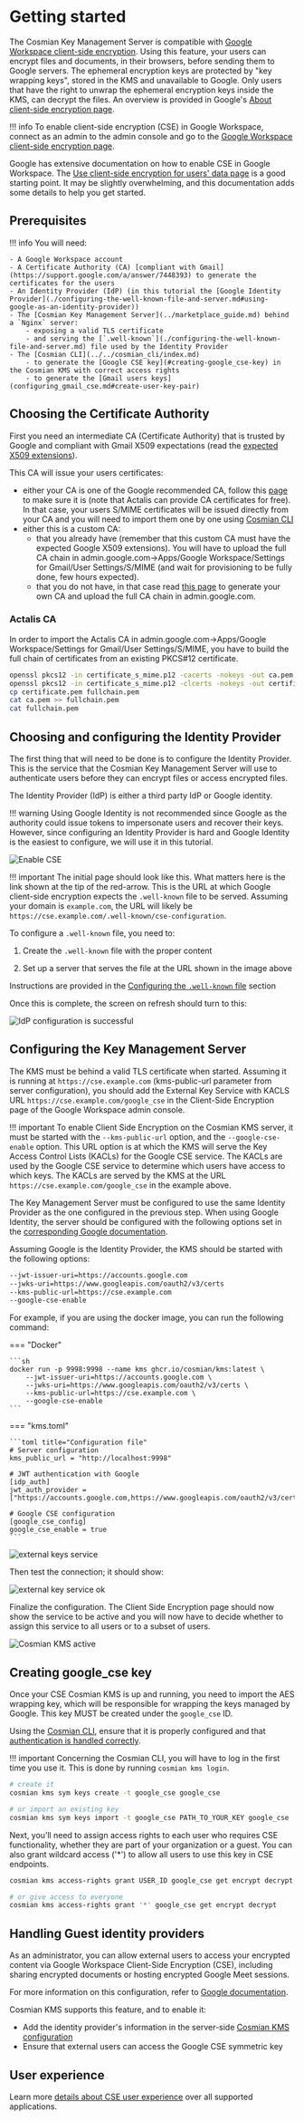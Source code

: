 # Getting started

The Cosmian Key Management Server is compatible with [Google Workspace client-side encryption](https://support.google.com/a/answer/14326936?fl=1&sjid=15335080317297331676-NA). Using this feature, your users can encrypt files and documents, in their browsers, before sending them to Google servers. The ephemeral encryption keys are protected by "key wrapping keys", stored in the KMS and unavailable to Google. Only users that have the right to unwrap the ephemeral encryption keys inside the KMS, can decrypt the files. An overview is provided in Google's [About client-side encryption page](https://support.google.com/a/answer/10741897?hl=en).

!!! info
    To enable client-side encryption (CSE) in Google Workspace, connect as an admin to the admin console and go to the [Google Workspace client-side encryption page](https://admin.google.com/ac/cse?hl=en).

Google has extensive documentation on how to enable CSE in Google Workspace. The [Use client-side encryption for users' data page](https://support.google.com/a/topic/10742486?hl=en) is a good starting point. It may be slightly overwhelming, and this documentation adds some details to help you get started.

## Prerequisites

!!! info
    You will need:

    - A Google Workspace account
    - A Certificate Authority (CA) [compliant with Gmail](https://support.google.com/a/answer/7448393) to generate the certificates for the users
    - An Identity Provider (IdP) (in this tutorial the [Google Identity Provider](./configuring-the-well-known-file-and-server.md#using-google-as-an-identity-provider))
    - The [Cosmian Key Management Server](../marketplace_guide.md) behind a `Nginx` server:
        - exposing a valid TLS certificate
        - and serving the [`.well-known`](./configuring-the-well-known-file-and-server.md) file used by the Identity Provider
    - The [Cosmian CLI](../../cosmian_cli/index.md)
        - to generate the [Google CSE key](#creating-google_cse-key) in the Cosmian KMS with correct access rights
        - to generate the [Gmail users keys](configuring_gmail_cse.md#create-user-key-pair)

## Choosing the Certificate Authority

First you need an intermediate CA (Certificate Authority) that is trusted by Google and compliant with Gmail X509 expectations
(read the [expected X509 extensions](https://support.google.com/a/answer/7300887#zippy=%2Croot-ca%2Cintermediate-ca-certificates-other-than-from-issuing-intermediate-ca%2Cintermediate-ca-certificate-that-issues-the-end-entity%2Cend-entity-certificate)).

This CA will issue your users certificates:

- either your CA is one of the Google recommended CA, follow this [page](https://support.google.com/a/answer/7448393) to make sure it is (note that Actalis can provide CA certificates for free).
In that case, your users S/MIME certificates will be issued directly from your CA and you will need to import them one by one using [Cosmian CLI](configuring_gmail_cse.md#create-user-key-pair)
- either this is a custom CA:
    - that you already have (remember that this custom CA must have the expected Google X509 extensions).
  You will have to upload the full CA chain in admin.google.com->Apps/Google Workspace/Settings for Gmail/User Settings/S/MIME (and wait for provisioning to be fully done, few hours expected).
    - that you do not have, in that case read [this page](../pki/smime.md#creating-an-smime-certificate-authority-with-a-root-and-intermediate-ca) to generate your own CA and upload the full CA chain in admin.google.com.

### Actalis CA

In order to import the Actalis CA in admin.google.com->Apps/Google Workspace/Settings for Gmail/User Settings/S/MIME, you have to build the full chain of certificates from an existing PKCS#12 certificate.

```sh
openssl pkcs12 -in certificate_s_mime.p12 -cacerts -nokeys -out ca.pem -passin pass:'YOUR_PASSWORD'
openssl pkcs12 -in certificate_s_mime.p12 -clcerts -nokeys -out certificate.pem -passin pass:'YOUR_PASSWORD'
cp certificate.pem fullchain.pem
cat ca.pem >> fullchain.pem
cat fullchain.pem
```

## Choosing and configuring the Identity Provider

The first thing that will need to be done is to configure the Identity Provider. This is the service that the Cosmian Key Management Server will use to authenticate users before they can encrypt files or access encrypted files.

The Identity Provider (IdP) is either a third party IdP or Google identity.

!!! warning
    Using Google Identity is not recommended since Google as the authority could issue tokens to impersonate users and recover their keys.
    However, since configuring an Identity Provider is hard and Google Identity is the easiest to configure, we will use it in this tutorial.

![Enable CSE](./images/url-of-well-known-file.png)

!!! important
    The initial page should look like this. What matters here is the link shown at the tip of the red-arrow.
    This is the URL at which Google client-side encryption expects the `.well-known` file to be served.
    Assuming your domain is `example.com`, the URL will likely be `https://cse.example.com/.well-known/cse-configuration`.

To configure a `.well-known` file, you need to:

1. Create the `.well-known` file with the proper content

2. Set up a server that serves the file at the URL shown in the image above

Instructions are provided in the [Configuring the `.well-known` file](./configuring-the-well-known-file-and-server.md) section

Once this is complete, the screen on refresh should turn to this:

![IdP configuration is successful](./images/idp-configuration-is-successful.png)

## Configuring the Key Management Server

The KMS must be behind a valid TLS certificate when started.
Assuming it is running at `https://cse.example.com` (kms-public-url parameter from server configuration), you should add the External Key Service with KACLS URL `https://cse.example.com/google_cse` in the Client-Side Encryption page of the Google Workspace admin console.

!!! important
    To enable Client Side Encryption on the Cosmian KMS server, it must be started with the `--kms-public-url` option, and the `--google-cse-enable` option.
    This URL option is at which the KMS will serve the Key Access Control Lists (KACLs) for the Google CSE service.
    The KACLs are used by the Google CSE service to determine which users have access to which keys.
    The KACLs are served by the KMS at the URL `https://cse.example.com/google_cse` in the example above.

The Key Management Server must be configured to use the same Identity Provider as the one configured in the previous step. When using Google Identity, the server should be configured with the following options set in the [corresponding Google documentation](https://developers.google.com/workspace/cse/guides/configure-service?hl=en).

Assuming Google is the Identity Provider, the KMS should be started with the following options:

```sh
--jwt-issuer-uri=https://accounts.google.com
--jwks-uri=https://www.googleapis.com/oauth2/v3/certs
--kms-public-url=https://cse.example.com
--google-cse-enable
```

For example, if you are using the docker image, you can run the following command:

=== "Docker"

    ```sh
    docker run -p 9998:9998 --name kms ghcr.io/cosmian/kms:latest \
        --jwt-issuer-uri=https://accounts.google.com \
        --jwks-uri=https://www.googleapis.com/oauth2/v3/certs \
        --kms-public-url=https://cse.example.com \
        --google-cse-enable
    ```

=== "kms.toml"

    ```toml title="Configuration file"
    # Server configuration
    kms_public_url = "http://localhost:9998"
    
    # JWT authentication with Google
    [idp_auth]
    jwt_auth_provider = ["https://accounts.google.com,https://www.googleapis.com/oauth2/v3/certs,"]
    
    # Google CSE configuration
    [google_cse_config]
    google_cse_enable = true
    ```
![external keys service](./images/configure_external_key_service.png)

Then test the connection; it should show:

![external key service ok](./images/external_key_service_ok.png)

Finalize the configuration. The Client Side Encryption page should now show the service to be active and you will now have to decide whether to assign this service to all users or to a subset of users.

![Cosmian KMS active](./images/cosmian_kms_active.png)

## Creating google_cse key

Once your CSE Cosmian KMS is up and running, you need to import the AES wrapping key, which will be responsible for wrapping the keys managed by Google.
This key MUST be created under the `google_cse` ID.

Using the [Cosmian CLI](../../cosmian_cli/index.md), ensure that it is properly configured and that [authentication is handled correctly](../cosmian_cli/authentication.md#oauth2oidc-configuration).

!!! important
    Concerning the Cosmian CLI, you will have to log in the first time you use it.
    This is done by running `cosmian kms login`.

```sh
# create it
cosmian kms sym keys create -t google_cse google_cse

# or import an existing key
cosmian kms sym keys import -t google_cse PATH_TO_YOUR_KEY google_cse
```

Next, you’ll need to assign access rights to each user who requires CSE functionality, whether they are part of your organization or a guest.
You can also grant wildcard access ('*') to allow all users to use this key in CSE endpoints.

```sh
cosmian kms access-rights grant USER_ID google_cse get encrypt decrypt

# or give access to everyone
cosmian kms access-rights grant '*' google_cse get encrypt decrypt
```

## Handling Guest identity providers

As an administrator, you can allow external users to access your encrypted content via Google Workspace Client-Side Encryption (CSE), including sharing encrypted documents or hosting encrypted Google Meet sessions.

For more information on this configuration, refer to [Google documentation](https://support.google.com/a/answer/14757842?hl=en-0).

Cosmian KMS supports this feature, and to enable it:

- Add the identity provider's information in the server-side [Cosmian KMS configuration](../authentication.md)
- Ensure that external users can access the Google CSE symmetric key

## User experience

Learn more [details about CSE user experience](https://support.google.com/a/answer/14311764?hl=en&ref_topic=10742486) over all supported applications.
